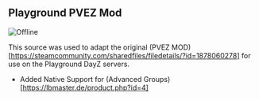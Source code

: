 ## Playground PVEZ Mod
![Offline](https://img.shields.io/badge/Version-1.17-green)

This source was used to adapt the original (PVEZ MOD)[https://steamcommunity.com/sharedfiles/filedetails/?id=1878060278] for use on the Playground DayZ servers.

* Added Native Support for (Advanced Groups)[https://lbmaster.de/product.php?id=4]
